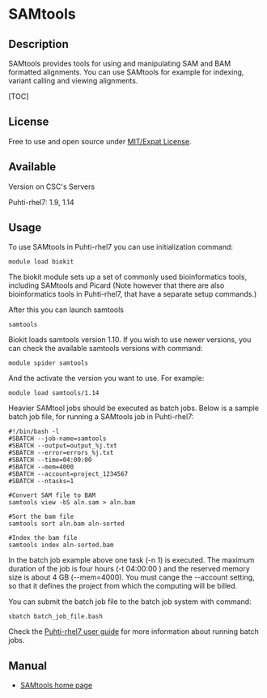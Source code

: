 # SAMtools

## Description

SAMtools provides tools for using and manipulating SAM and BAM formatted alignments. 
You can use SAMtools for example for indexing, variant calling and viewing alignments.

[TOC]

## License

Free to use and open source under [MIT/Expat License](https://github.com/samtools/samtools/blob/develop/LICENSE).

## Available

Version on CSC's Servers

Puhti-rhel7: 1.9, 1.14


## Usage

To use SAMtools in Puhti-rhel7 you can use initialization command:
```text
module load biokit
```

The biokit module sets up a set of commonly used bioinformatics tools, including SAMtools and Picard 
(Note however that there are also bioinformatics tools in Puhti-rhel7, that have a separate setup commands.)

After this you can launch samtools
```
samtools
```
Biokit loads samtools version 1.10. If you wish to use newer versions, you can check the
available samtools versions with command:

```
module spider samtools
```
And the activate the version you want to use. For example:
```
module load samtools/1.14
```


Heavier SAMtool jobs should be executed as batch jobs. Below is a sample batch job file, 
for running a SAMtools job in Puhti-rhel7:

```text
#!/bin/bash -l
#SBATCH --job-name=samtools
#SBATCH --output=output_%j.txt
#SBATCH --error=errors_%j.txt
#SBATCH --time=04:00:00
#SBATCH --mem=4000
#SBATCH --account=project_1234567
#SBATCH --ntasks=1

#Convert SAM file to BAM
samtools view -bS aln.sam > aln.bam

#Sort the bam file
samtools sort aln.bam aln-sorted

#Index the bam file
samtools index aln-sorted.bam
```
In the batch job example above one task (-n 1) is executed. The maximum duration of the job is four hours 
(-t 04:00:00 ) and the reserved memory size is about 4 GB (--mem=4000). You must cange the --account 
setting, so that it defines the project from which the computing will be billed.

You can submit the batch job file to the batch job system with command:
```text
sbatch batch_job_file.bash
```
Check the [Puhti-rhel7 user guide](../computing/running/getting-started.md) for more information about running batch jobs.


## Manual

-    [SAMtools home page](http://www.htslib.org/)

